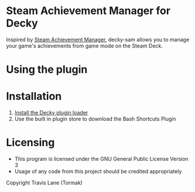 # Steam Achievement Manager for Decky
Inspired by [Steam Achievement Manager](https://github.com/gibbed/SteamAchievementManager), decky-sam allows you to manage your game's achievements from game mode on the Steam Deck.

# Using the plugin
<!-- TODO -->

# Installation
1. [Install the Decky plugin loader](https://github.com/SteamDeckHomebrew/decky-loader#installation)
2. Use the built in plugin store to download the Bash Shortcuts Plugin

# Licensing
 - This program is licensed under the GNU General Public License Version 3
 - Usage of any code from this project should be credited appropriately

Copyright Travis Lane (Tormak)
